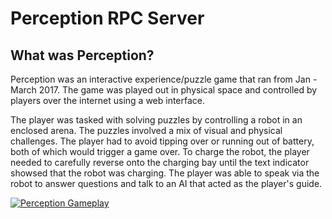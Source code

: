 # Perception RPC Server

## What was Perception?

Perception was an interactive experience/puzzle game that ran from Jan - March 2017. The game was played out in physical space and controlled by players over the internet using a web interface. 

The player was tasked with solving puzzles by controlling a robot in an enclosed arena. The puzzles involved a mix of visual and physical challenges. The player had to avoid tipping over or running out of battery, both of which would trigger a game over. To charge the robot, the player needed to carefully reverse onto the charging bay until the text indicator showsed that the robot was charging. The player was able to speak via the robot to answer questions and talk to an AI that acted as the player's guide.

[![Perception Gameplay](http://i.imgur.com/kgweq0N.png)](https://www.youtube.com/watch?v=QvF3duy8COs&feature=youtu.be&t=1s "Perception Gameplay")

